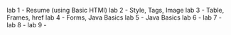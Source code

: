 lab 1 - Resume (using Basic HTMl)
lab 2 - Style, Tags, Image
lab 3 - Table, Frames, href
lab 4 - Forms, Java Basics
lab 5 - Java Basics
lab 6 - 
lab 7 - 
lab 8 - 
lab 9 - 